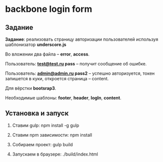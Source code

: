 # backbone login form

## Задание

**Задание**: реализовать страницу авторизации пользователей используя шаблонизатор **underscore.js**

Во вложении два файла – **error**, **access**.

Пользователь: **test@test.ru pass** – получит сообщение об ошибке.

Пользователь: **admin@admin.ru pass2** – успешно авторизуется, токен запишется в куки, откроется страница – content.

Для вёрстки **bootsrap3**.

Необходимые шаблоны: **footer**, **header**, **logIn**, **content**.

## Установка и запуск

1. Ставим gulp: npm install -g gulp

2. Ставим npm зависимости: npm install

3. Собираем проект: gulp build

4. Запускаем в браузере: ./build/index.html
